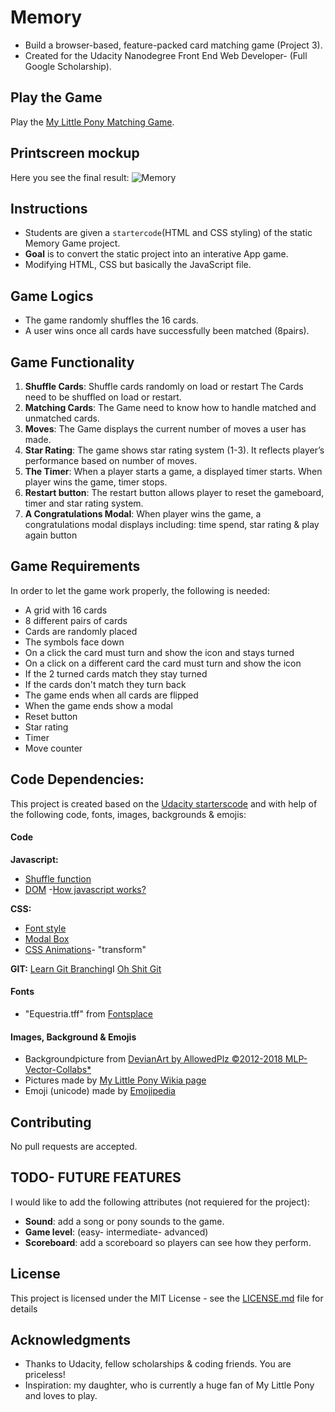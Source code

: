 # Memory
- Build a browser-based, feature-packed card matching game (Project 3).
- Created for the Udacity Nanodegree Front End Web Developer- (Full Google Scholarship).

## Play the Game
Play the [My Little Pony Matching Game](https://dianavile.github.io/Memory/).

## Printscreen mockup
Here you see the final result:
![Memory]()

## Instructions
- Students are given a `startercode`(HTML and CSS styling) of the static Memory Game project.
- __Goal__ is to convert the static project into an interative App game. 
- Modifying HTML, CSS but basically the JavaScript file.

## Game Logics
- The game randomly shuffles the 16 cards. 
- A user wins once all cards have successfully been matched (8pairs).

## Game Functionality
1. __Shuffle Cards__: Shuffle cards randomly on load or restart
The Cards need to be shuffled on load or restart.
2. __Matching Cards__: 
The Game need to know how to handle matched and unmatched cards.
3. __Moves__: The Game displays the current number of moves a user has made.
4. __Star Rating__: The game shows star rating system (1-3). It reflects player’s performance based on number of moves. 
5. __The Timer__: When a player starts a game, a displayed timer starts. When player wins the game, timer stops.
6. __Restart button__: The restart button allows player to reset the gameboard, timer and star rating system.
7. __A Congratulations Modal__: When player wins the game, a congratulations modal displays
including: time spend, star rating & play again button 

## Game Requirements
In order to let the game work properly, the following is needed:
- A grid with 16 cards
- 8 different pairs of cards
- Cards are randomly placed 
- The symbols face down
- On a click the card must turn and show the icon and stays turned
- On a click on a different card the card must turn and show the icon
- If the 2 turned cards match they stay turned
- If the cards don't match they turn back
- The game ends when all cards are flipped
- When the game ends show a modal
- Reset button
- Star rating
- Timer
- Move counter

## Code Dependencies:
This project is created based on the [Udacity starterscode]()
and with help of the following code, fonts, images, backgrounds & emojis:

#### Code
__Javascript:__
- [Shuffle function](https://stackoverflow.com/questions/2450954/how-to-randomize-shuffle-a-javascript-array/2450976#2450976)
- [DOM](https://www.sitepoint.com/dom-manipulation-vanilla-javascript-no-jquery/)
-[How javascript works?](https://blog.sessionstack.com/how-does-javascript-actually-work-part-1-b0bacc073cf)

__CSS:__
- [Font style](https://www.w3schools.com/cssref/css3_pr_font-face_rule.asp)
- [Modal Box](https://www.w3schools.com/howto/howto_css_modals.asp)
- [CSS Animations](https://css-tricks.com/almanac/properties/a/animation/)- "transform"

__GIT:__ 
[Learn Git Branching](https://learngitbranching.js.org/)I [Oh Shit Git](http://ohshitgit.com/)  

#### Fonts
- "Equestria.tff" from [Fontsplace](http://www.fontsplace.com/equestria-free-font-download.html)

#### Images, Background & Emojis
- Backgroundpicture from [DevianArt by AllowedPlz ©2012-2018 MLP-Vector-Collabs*](https://orig00.deviantart.net/0ffb/f/2012/142/d/7/bg1small2_by_mlp_vector_collabs-d50sego.png)
- Pictures made by [My Little Pony Wikia page](http://mlp.wikia.com/wiki/My_Little_Pony_Friendship_is_Magic_Wiki)
- Emoji (unicode) made by [Emojipedia](https://emojipedia.org/)

## Contributing

No pull requests are accepted.

## TODO- FUTURE FEATURES

I would like to add the following attributes (not requiered for the project):

- __Sound__: add a song or pony sounds to the game.
- __Game level__: (easy- intermediate- advanced)
- __Scoreboard__: add a scoreboard so players can see how they perform.

## License

This project is licensed under the MIT License - see the [LICENSE.md](LICENSE.md) file for details

## Acknowledgments

* Thanks to Udacity, fellow scholarships & coding friends. You are priceless!
* Inspiration: my daughter, who is currently a huge fan of My Little Pony and loves to play.
